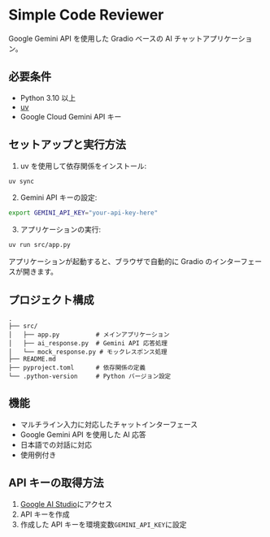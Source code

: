 # Simple Code Reviewer

Google Gemini API を使用した Gradio ベースの AI チャットアプリケーション。

## 必要条件

- Python 3.10 以上
- [uv](https://github.com/astral-sh/uv)
- Google Cloud Gemini API キー

## セットアップと実行方法

1. uv を使用して依存関係をインストール:

```bash
uv sync
```

2. Gemini API キーの設定:

```bash
export GEMINI_API_KEY="your-api-key-here"
```

3. アプリケーションの実行:

```bash
uv run src/app.py
```

アプリケーションが起動すると、ブラウザで自動的に Gradio のインターフェースが開きます。

## プロジェクト構成

```
.
├── src/
│   ├── app.py          # メインアプリケーション
│   ├── ai_response.py  # Gemini API 応答処理
│   └── mock_response.py # モックレスポンス処理
├── README.md
├── pyproject.toml      # 依存関係の定義
└── .python-version     # Python バージョン設定
```

## 機能

- マルチライン入力に対応したチャットインターフェース
- Google Gemini API を使用した AI 応答
- 日本語での対話に対応
- 使用例付き

## API キーの取得方法

1. [Google AI Studio](https://makersuite.google.com/app/apikey)にアクセス
2. API キーを作成
3. 作成した API キーを環境変数`GEMINI_API_KEY`に設定
